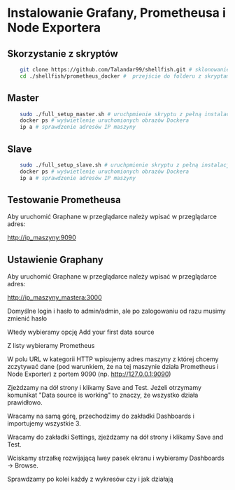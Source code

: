 # Instalowanie Grafany, Prometheusa i Node Exportera

## Skorzystanie z skryptów

```bash
    git clone https://github.com/Talandar99/shellfish.git # sklonowanie plików repozytorium do folderu shellfish
    cd ./shellfish/prometheus_docker #  przejście do folderu z skryptami w rozpakowanym repozytorium 
```

## Master

```bash
    sudo ./full_setup_master.sh # uruchpmienie skryptu z pełną instalacją oraz uruchomieniem Graphany oraz Prometheusa
    docker ps # wyświetlenie uruchomionych obrazów Dockera
    ip a # sprawdzenie adresów IP maszyny 
```

## Slave

```bash
    sudo ./full_setup_slave.sh # uruchpmienie skryptu z pełną instalacją oraz uruchomieniem Graphany oraz Prometheusa
    docker ps # wyświetlenie uruchomionych obrazów Dockera
    ip a # sprawdzenie adresów IP maszyny 
```

## Testowanie Prometheusa

Aby uruchomić Graphane w przeglądarce należy wpisać w przeglądarce adres:

<http://ip_maszyny:9090>

## Ustawienie Graphany

Aby uruchomić Graphane w przeglądarce należy wpisać w przeglądarce adres:

<http://ip_maszyny_mastera:3000>

Domyślne login i hasło to admin/admin, ale po zalogowaniu od razu musimy zmienić hasło

Wtedy wybieramy opcję Add your first data source

Z listy wybieramy Prometheus

W polu URL w kategorii HTTP wpisujemy adres maszyny z której chcemy zczytywać dane (pod warunkiem, że na tej maszynie działa Prometheus i Node Exporter) z portem 9090 (np. <http://127.0.0.1:9090>)

Zjeżdzamy na dół strony i klikamy Save and Test. Jeżeli otrzymamy komunikat "Data source is working" to znaczy, że wszystko działa prawidłowo.

Wracamy na samą górę, przechodzimy do zakładki Dashboards i importujemy wszystkie 3.

Wracamy do zakładki Settings, zjeżdzamy na dół strony i klikamy Save and Test.

Wciskamy strzałkę rozwijającą lwey pasek ekranu i wybieramy Dashboards -> Browse.

Sprawdzamy po kolei każdy z wykresów czy i jak działają
